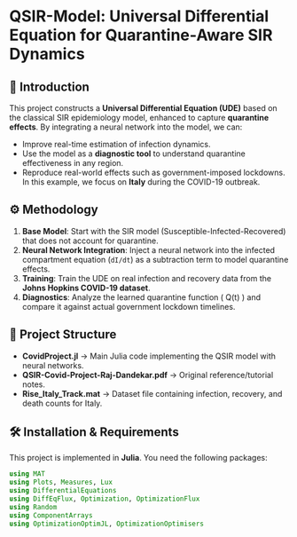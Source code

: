# QSIR-Model: Universal Differential Equation for Quarantine-Aware SIR Dynamics
## 📌 Introduction
This project constructs a **Universal Differential Equation (UDE)** based on the classical SIR epidemiology model, enhanced to capture **quarantine effects**. By integrating a neural network into the model, we can:
- Improve real-time estimation of infection dynamics.
- Use the model as a **diagnostic tool** to understand quarantine effectiveness in any region.
- Reproduce real-world effects such as government-imposed lockdowns.
In this example, we focus on **Italy** during the COVID-19 outbreak.
## ⚙️ Methodology
1. **Base Model**: Start with the SIR model (Susceptible-Infected-Recovered) that does not account for quarantine.  
2. **Neural Network Integration**: Inject a neural network into the infected compartment equation (`dI/dt`) as a subtraction term to model quarantine effects.  
3. **Training**: Train the UDE on real infection and recovery data from the **Johns Hopkins COVID-19 dataset**.  
4. **Diagnostics**: Analyze the learned quarantine function \( Q(t) \) and compare it against actual government lockdown timelines.  
## 📂 Project Structure
- **CovidProject.jl** → Main Julia code implementing the QSIR model with neural networks.  
- **QSIR-Covid-Project-Raj-Dandekar.pdf** → Original reference/tutorial notes.  
- **Rise_Italy_Track.mat** → Dataset file containing infection, recovery, and death counts for Italy.  
## 🛠️ Installation & Requirements
This project is implemented in **Julia**. You need the following packages:
```julia
using MAT
using Plots, Measures, Lux
using DifferentialEquations
using DiffEqFlux, Optimization, OptimizationFlux
using Random
using ComponentArrays
using OptimizationOptimJL, OptimizationOptimisers
